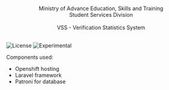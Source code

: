 <br/>
<p align="center">
Ministry of Advance Education, Skills and Training<br/> 
Student Services Division<br/><br/>
VSS - Verification Statistics System
</p>
<br/>

<img src="https://img.shields.io/packagist/l/laravel/framework" alt="License">
<img src="https://img.shields.io/badge/Lifecycle-Experimental-339999" alt="Experimental">

Components used:
- Openshift hosting
- Laravel framework
- Patroni for database
